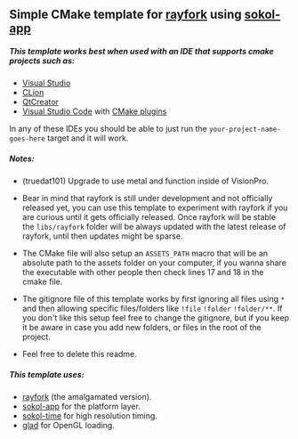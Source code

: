 ## Simple CMake template for [rayfork][rayfork-link] using [sokol-app][sokol-app-link]

##### This template works best when used with an IDE that supports cmake projects such as:
- [Visual Studio][visual-studio-link]
- [CLion][clion-link]
- [QtCreator][qtcreator-link]
- [Visual Studio Code][vscode-link] with [CMake plugins][vscode-cmake-plugins]

In any of these IDEs you should be able to just run the `your-project-name-goes-here` target and it will work.

##### Notes:
- (truedat101) Upgrade to use metal and function inside of VisionPro.
- Bear in mind that rayfork is still under development and not officially released yet, you can use this template to experiment with rayfork if you are curious until it gets officially released. Once rayfork will be stable the `libs/rayfork` folder will be always updated with the latest release of rayfork, until then updates might be sparse.

- The CMake file will also setup an `ASSETS_PATH` macro that will be an absolute path to the assets folder on your computer, if you wanna share the executable with other people then check lines 17 and 18 in the cmake file.

- The gitignore file of this template works by first ignoring all files using `*` and then allowing specific files/folders like `!file` `!folder` `!folder/**`. If you don't like this setup feel free to change the gitignore, but if you keep it be aware in case you add new folders, or files in the root of the project. 

- Feel free to delete this readme.

##### This template uses: 
- [rayfork][rayfork-link] (the amalgamated version).
- [sokol-app][sokol-app-link] for the platform layer.
- [sokol-time][sokol-time-link] for high resolution timing.
- [glad][glad-link] for OpenGL loading.

<!-- Links -->
[rayfork-link]:    https://github.com/SasLuca/rayfork/tree/rayfork-0.9
[sokol-app-link]:  https://github.com/floooh/sokol/blob/master/sokol_app.h
[sokol-time-link]: https://github.com/floooh/sokol/blob/master/sokol_time.h
[glad-link]:       https://glad.dav1d.de/

[visual-studio-link]:   https://visualstudio.microsoft.com/vs/
[vscode-link]:          https://code.visualstudio.com/
[qtcreator-link]:       https://www.qt.io/product/development-tools
[clion-link]:           https://www.jetbrains.com/clion/
[vscode-cmake-plugins]: https://marketplace.visualstudio.com/items?itemName=ms-vscode.cmake-tools
